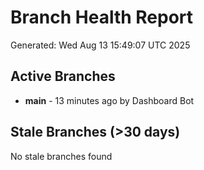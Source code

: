# Branch Health Report
Generated: Wed Aug 13 15:49:07 UTC 2025

## Active Branches
- **main** - 13 minutes ago by Dashboard Bot

## Stale Branches (>30 days)
No stale branches found
